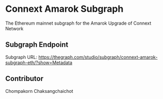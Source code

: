 # Connext Amarok Subgraph
The Ethereum mainnet subgraph for the Amarok Upgrade of Connext Network

## Subgraph Endpoint 
Subgraph URL: https://thegraph.com/studio/subgraph/connext-amarok-subgraph-eth/?show=Metadata

## Contributor
Chompakorn Chaksangchaichot